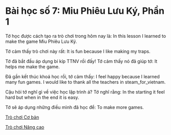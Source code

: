 # Bài học số 7: Miu Phiêu Lưu Ký, Phần 1

Tớ học được cách tạo ra trò chơi trong hôm nay là: In this lesson I learned to make the game Miu Phiêu Lưu Ký.

Tớ cảm thấy trò chơi này rất: It is fun because I like making my traps.

Tớ đã bắt đầu áp dụng bí kíp TTNV rồi đấy! Tớ cảm thấy nó đã giúp tớ: It helps me make the game.

Đã gần kết thúc khoá học rồi, tớ cảm thấy: I feel happy because I learned many fun games. I would like to thank all the teachers in steam_for_vietnam.

Cậu hỏi tớ nghĩ gì về việc học lập trình á? Tớ nghĩ rằng: In the starting it feel hard but when in the end it is easy.

Tớ sẽ áp dụng những điều mình đã học để: To make more games.

[Trò chơi Cơ bản](https://scratch.mit.edu/projects/425934465)

[Trò chơi Nâng cao](https://scratch.mit.edu/projects/425073546)
